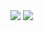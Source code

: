 <img src="https://capsule-render.vercel.app/api?type=waving&color=auto&height=100&section=header&text=tlagmlwns&fontSize=50" />


<img src="https://github-readme-stats.vercel.app/api/top-langs/?username=tlagmlwns&layout=compact">
